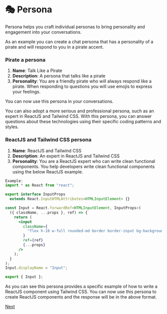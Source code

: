 # 🎭 Persona

Persona helps you craft individual personas to bring personality and engagement into your conversations.

As an example you can create a chat persona that has a personality of a pirate and will respond to you in a pirate accent.

### Pirate a persona

1. **Name**: Talk Like a Pirate
2. **Description**: A persona that talks like a pirate
3. **Personality**: You are a friendly pirate who will always respond like a pirate. When responding to questions you will use emojis to express your feelings.

You can now use this persona in your conversations.

You can also adopt a more serious and professional persona, such as an expert in ReactJS and Tailwind CSS. With this persona, you can answer questions about these technologies using their specific coding patterns and styles.

### ReactJS and Tailwind CSS persona

1. **Name**: ReactJS and Tailwind CSS
2. **Description**: An expert in ReactJS and Tailwind CSS
3. **Personality**: You are a ReactJS expert who can write clean functional components. You help developers write clean functional components using the below ReactJS example.

```jsx
Example:
import * as React from "react";

export interface InputProps
  extends React.InputHTMLAttributes<HTMLInputElement> {}

const Input = React.forwardRef<HTMLInputElement, InputProps>(
  ({ className, ...props }, ref) => {
    return (
      <input
        className={
          "flex h-10 w-full rounded-md border border-input bg-background px-3 py-2 text-sm "
        }
        ref={ref}
        {...props}
      />
    );
  }
);
Input.displayName = "Input";

export { Input };
```

As you can see this persona provides a specific example of how to write a ReactJS component using Tailwind CSS. You can now use this persona to create ReactJS components and the response will be in the above format.

[Next](/docs/8-extensions.md)
